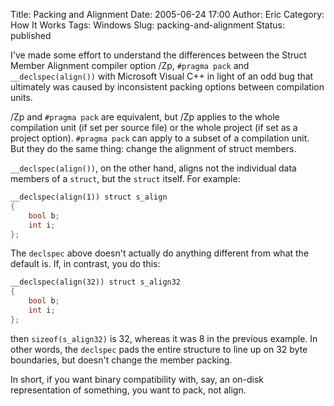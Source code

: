 Title: Packing and Alignment
Date: 2005-06-24 17:00
Author: Eric
Category: How It Works
Tags: Windows
Slug: packing-and-alignment
Status: published

I've made some effort to understand the differences between the Struct
Member Alignment compiler option /Zp, `#pragma pack` and
`__declspec(align())` with Microsoft Visual C++ in light of an odd bug
that ultimately was caused by inconsistent packing options between
compilation units.

/Zp and `#pragma pack` are equivalent, but /Zp applies to the whole
compilation unit (if set per source file) or the whole project (if set
as a project option). `#pragma pack` can apply to a subset of a
compilation unit. But they do the same thing: change the alignment of
struct members.

`__declspec(align())`, on the other hand, aligns not the individual data
members of a `struct`, but the `struct` itself. For example:

```cpp
__declspec(align(1)) struct s_align 
{ 
    bool b; 
    int i; 
};
```

The `declspec` above doesn't actually do anything different from what
the default is. If, in contrast, you do this:

```cpp
__declspec(align(32)) struct s_align32 
{ 
    bool b; 
    int i; 
};
```

then `sizeof(s_align32)` is 32, whereas it was 8 in the previous
example. In other words, the `declspec` pads the entire structure to
line up on 32 byte boundaries, but doesn't change the member packing.

In short, if you want binary compatibility with, say, an on-disk
representation of something, you want to pack, not align.
